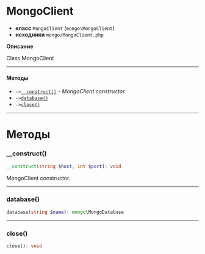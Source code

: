# MongoClient

- **класс** `MongoClient` (`mongo\MongoClient`)
- **исходники** `mongo/MongoClient.php`

**Описание**

Class MongoClient

---

#### Методы

- `->`[`__construct()`](#method-__construct) - _MongoClient constructor._
- `->`[`database()`](#method-database)
- `->`[`close()`](#method-close)

---
# Методы

<a name="method-__construct"></a>

### __construct()
```php
__construct(string $host, int $port): void
```
MongoClient constructor.

---

<a name="method-database"></a>

### database()
```php
database(string $name): mongo\MongoDatabase
```

---

<a name="method-close"></a>

### close()
```php
close(): void
```